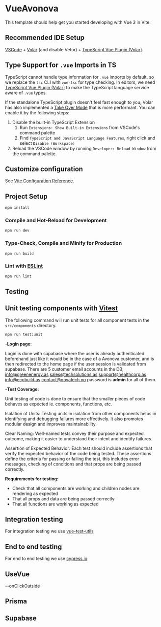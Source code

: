 # VueAvonova

This template should help get you started developing with Vue 3 in Vite.

## Recommended IDE Setup

[VSCode](https://code.visualstudio.com/) + [Volar](https://marketplace.visualstudio.com/items?itemName=Vue.volar) (and disable Vetur) + [TypeScript Vue Plugin (Volar)](https://marketplace.visualstudio.com/items?itemName=Vue.vscode-typescript-vue-plugin).

## Type Support for `.vue` Imports in TS

TypeScript cannot handle type information for `.vue` imports by default, so we replace the `tsc` CLI with `vue-tsc` for type checking. In editors, we need [TypeScript Vue Plugin (Volar)](https://marketplace.visualstudio.com/items?itemName=Vue.vscode-typescript-vue-plugin) to make the TypeScript language service aware of `.vue` types.

If the standalone TypeScript plugin doesn't feel fast enough to you, Volar has also implemented a [Take Over Mode](https://github.com/johnsoncodehk/volar/discussions/471#discussioncomment-1361669) that is more performant. You can enable it by the following steps:

1. Disable the built-in TypeScript Extension
   1. Run `Extensions: Show Built-in Extensions` from VSCode's command palette
   2. Find `TypeScript and JavaScript Language Features`, right click and select `Disable (Workspace)`
2. Reload the VSCode window by running `Developer: Reload Window` from the command palette.

## Customize configuration

See [Vite Configuration Reference](https://vitejs.dev/config/).

## Project Setup

```sh
npm install
```

### Compile and Hot-Reload for Development

```sh
npm run dev
```

### Type-Check, Compile and Minify for Production

```sh
npm run build
```

### Lint with [ESLint](https://eslint.org/)

```sh
npm run lint
```

## Testing

## Unit testing components with [Vitest](https://vitest.dev/)

The following command will run unit tests for all component tests in the `src/components` directory.

```sh
npm run test:unit
```

-**Login page:**

Login is done with supabase where the user is already authenticated beforehand just like it would be in the case of a Avonova customer, and is then redirected to the home page if the user session is validated from supabase.
There are 5 customer email accounts in the DB;
info@greenenergy.as
sales@techsolutions.as
support@healthcorp.as
info@ecobuild.as
contact@novatech.no
password is **admin** for all of them.

-**Test Coverage:**

Unit testing of code is done to ensure that the smaller pieces of code behaves as expected ie. components, functions, etc.

Isolation of Units: Testing units in isolation from other components helps in identifying and debugging failures more effectively. It also promotes modular design and improves maintainability.

Clear Naming: Well-named tests convey their purpose and expected outcome, making it easier to understand their intent and identify failures.

Assertion of Expected Behavior: Each test should include assertions that verify the expected behavior of the code being tested. These assertions define the criteria for passing or failing the test, this includes error messages, checking of conditions and that props are being passed correctly.

**Requirements for testing:**

- Check that all components are working and children nodes are rendering as expected
- That all props and data are being passed correctly
- That all functions are working as expected

## Integration testing

For integration testing we use [vue-test-utils](https://test-utils.vuejs.org/)

## End to end testing

<!-- TODO: add end to end testing -->

For end to end testing we use [cypress.io](https://www.cypress.io/)

## UseVue

--onClickOutside

## Prisma

## Supabase

##
